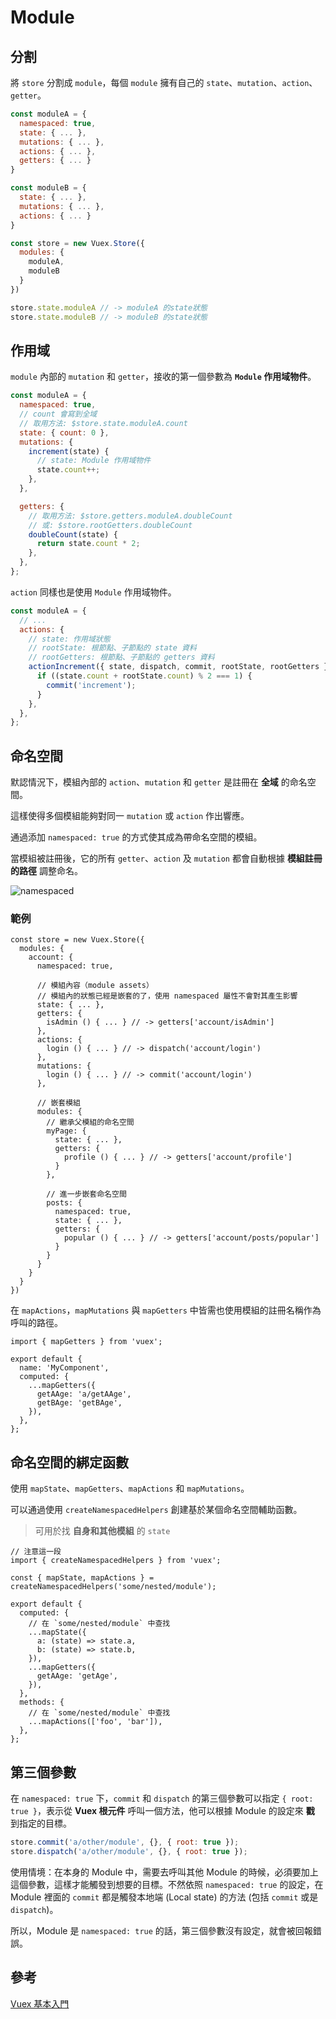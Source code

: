 # Module

## 分割

將 `store` 分割成 `module`，每個 `module` 擁有自己的 `state`、`mutation`、`action`、`getter`。

```javascript
const moduleA = {
  namespaced: true,
  state: { ... },
  mutations: { ... },
  actions: { ... },
  getters: { ... }
}

const moduleB = {
  state: { ... },
  mutations: { ... },
  actions: { ... }
}

const store = new Vuex.Store({
  modules: {
    moduleA,
    moduleB
  }
})

store.state.moduleA // -> moduleA 的state狀態
store.state.moduleB // -> moduleB 的state狀態
```

## 作用域

`module` 內部的 `mutation` 和 `getter`，接收的第一個參數為 **`Module` 作用域物件**。

```js
const moduleA = {
  namespaced: true,
  // count 會寫到全域
  // 取用方法: $store.state.moduleA.count
  state: { count: 0 },
  mutations: {
    increment(state) {
      // state: Module 作用域物件
      state.count++;
    },
  },

  getters: {
    // 取用方法: $store.getters.moduleA.doubleCount
    // 或: $store.rootGetters.doubleCount
    doubleCount(state) {
      return state.count * 2;
    },
  },
};
```

`action` 同樣也是使用 `Module` 作用域物件。

```javascript
const moduleA = {
  // ...
  actions: {
    // state: 作用域狀態
    // rootState: 根節點、子節點的 state 資料
    // rootGetters: 根節點、子節點的 getters 資料
    actionIncrement({ state, dispatch, commit, rootState, rootGetters }) {
      if ((state.count + rootState.count) % 2 === 1) {
        commit('increment');
      }
    },
  },
};
```

## 命名空間

默認情況下，模組內部的 `action`、`mutation` 和 `getter` 是註冊在 **全域** 的命名空間。

這樣使得多個模組能夠對同一 `mutation` 或 `action` 作出響應。

通過添加 `namespaced: true` 的方式使其成為帶命名空間的模組。

當模組被註冊後，它的所有 `getter`、`action` 及 `mutation` 都會自動根據 **模組註冊的路徑** 調整命名。

![namespaced](./namespaced.jpg)

### 範例

```js{4,31}
const store = new Vuex.Store({
  modules: {
    account: {
      namespaced: true,

      // 模組內容（module assets）
      // 模組內的狀態已經是嵌套的了，使用 namespaced 屬性不會對其產生影響
      state: { ... },
      getters: {
        isAdmin () { ... } // -> getters['account/isAdmin']
      },
      actions: {
        login () { ... } // -> dispatch('account/login')
      },
      mutations: {
        login () { ... } // -> commit('account/login')
      },

      // 嵌套模組
      modules: {
        // 繼承父模組的命名空間
        myPage: {
          state: { ... },
          getters: {
            profile () { ... } // -> getters['account/profile']
          }
        },

        // 進一步嵌套命名空間
        posts: {
          namespaced: true,
          state: { ... },
          getters: {
            popular () { ... } // -> getters['account/posts/popular']
          }
        }
      }
    }
  }
})
```

在 `mapActions`，`mapMutations` 與 `mapGetters` 中皆需也使用模組的註冊名稱作為呼叫的路徑。

```js{6,7,8,9}
import { mapGetters } from 'vuex';

export default {
  name: 'MyComponent',
  computed: {
    ...mapGetters({
      getAAge: 'a/getAAge',
      getBAge: 'getBAge',
    }),
  },
};
```

## 命名空間的綁定函數

使用 `mapState`、`mapGetters`、`mapActions` 和 `mapMutations`。

可以通過使用 `createNamespacedHelpers` 創建基於某個命名空間輔助函數。

> 可用於找 **自身和其他模組** 的 `state`

```js{2,4}
// 注意這一段
import { createNamespacedHelpers } from 'vuex';

const { mapState, mapActions } = createNamespacedHelpers('some/nested/module');

export default {
  computed: {
    // 在 `some/nested/module` 中查找
    ...mapState({
      a: (state) => state.a,
      b: (state) => state.b,
    }),
    ...mapGetters({
      getAAge: 'getAge',
    }),
  },
  methods: {
    // 在 `some/nested/module` 中查找
    ...mapActions(['foo', 'bar']),
  },
};
```

## 第三個參數

在 `namespaced: true` 下，`commit` 和 `dispatch` 的第三個參數可以指定 `{ root: true }`，表示從 **Vuex 根元件** 呼叫一個方法，他可以根據 Module 的設定來 **戳** 到指定的目標。

```js
store.commit('a/other/module', {}, { root: true });
store.dispatch('a/other/module', {}, { root: true });
```

使用情境：在本身的 Module 中，需要去呼叫其他 Module 的時候，必須要加上這個參數，這樣才能觸發到想要的目標。不然依照 `namespaced: true` 的設定，在 Module 裡面的 `commit` 都是觸發本地端 (Local state) 的方法 (包括 `commit` 或是 `dispatch`)。

所以，Module 是 `namespaced: true` 的話，第三個參數沒有設定，就會被回報錯誤。

## 參考

[Vuex 基本入門](https://ithelp.ithome.com.tw/articles/10214429)
